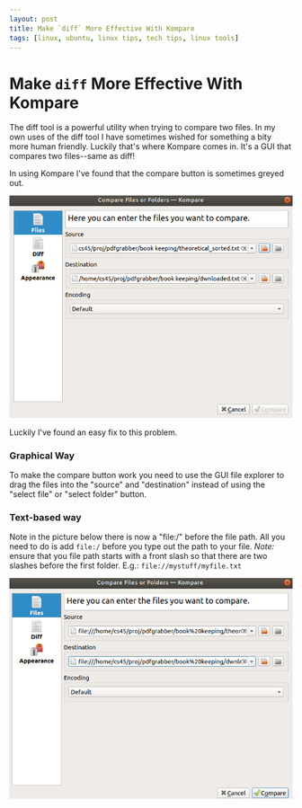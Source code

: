```yaml
---
layout: post
title: Make `diff` More Effective With Kompare
tags: [linux, ubuntu, linux tips, tech tips, linux tools]
---
```


# Make `diff` More Effective With Kompare

The diff tool is a powerful utility when trying to compare two files. In my own uses of the diff tool I have sometimes wished for something a bity more human friendly. Luckily that's where Kompare comes in. It's a GUI that compares two files--same as diff!

In using Kompare I've found that the compare button is sometimes greyed out. 

![](/assets/img/kompare_grey.png)

Luckily I've found an easy fix to this problem. 

### Graphical Way

To make the compare button work you need to use the GUI file explorer to drag the files into the "source" and "destination" instead of using the "select file" or "select folder" button.

### Text-based way

Note in the picture below there is now a "file:/" before the file path. All you need to do is add `file:/` before you type out the path to your file. *Note:* ensure that you file path starts with a front slash so that there are two slashes before the first folder. E.g.: `file://mystuff/myfile.txt` 



![](/assets/img/kompare_full.png)